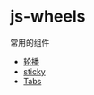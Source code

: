 # js-wheels
常用的组件
- [轮播](https://chenleoxx.github.io/js-wheels/carousel/carousel.html)
- [sticky](https://chenleoxx.github.io/js-wheels/sticky/sticky.html)
- [Tabs](https://chenleoxx.github.io/js-wheels/Tabs/Tabs.html)